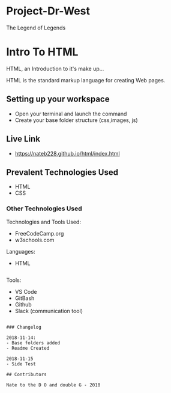 # Project-Dr-West
The Legend of Legends

# Intro To HTML

HTML, an Introduction to it's make up...

HTML is the standard markup language for creating Web pages.

## Setting up your workspace

- Open your terminal and launch the command
- Create your base folder structure (css,images, js)

## Live Link
- https://nateb228.github.io/html/index.html

## Prevalent Technologies Used

 - HTML
 - CSS


### Other Technologies Used

Technologies and Tools Used:

  - FreeCodeCamp.org
  - w3schools.com

Languages:

- HTML

```
```
Tools:

- VS Code
- GitBash
- Github
- Slack (communication tool)


```

### Changelog

2018-11-14:
- Base folders added
- Readme Created

2018-11-15
- Side Test

## Contributors

Nate to the D O and double G - 2018

